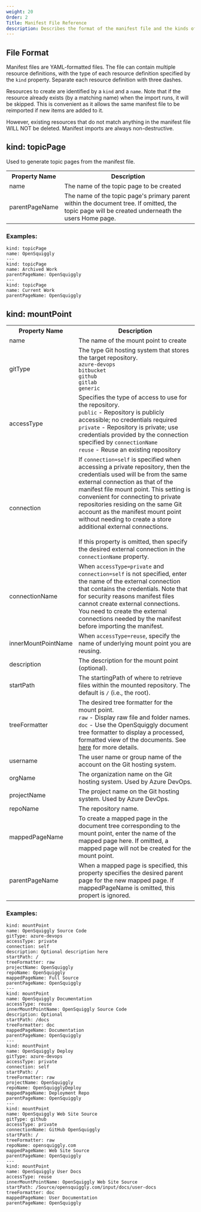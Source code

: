```yaml
---
weight: 20
Order: 2
Title: Manifest File Reference
description: Describes the format of the manifest file and the kinds of resources it can contain.
---
```


## File Format

Manifest files are YAML-formatted files. The file can contain multiple resource definitions, with the
type of each resource definition specified by the ```kind``` property. Separate each resource definition 
with three dashes.

Resources to create are identified by a ```kind``` and a ```name```. Note that if the resource already exists
(by a matching name) when the import runs, it will be skipped. This is convenient as it allows the same
manifest file to be reimported if new items are added to it.

However, existing resources that do not match anything in the manifest file WILL NOT be deleted. Manifest
imports are always non-destructive.

## kind: topicPage

Used to generate topic pages from the manifest file.

<table>
  <tr>
    <th>Property Name</th>
    <th>Description</th>
  </tr>
  <tr>
    <td>name</td>
    <td>The name of the topic page to be created</td>
  </tr>
    <td>parentPageName</td>
    <td>
      The name of the topic page's primary parent within the document tree.
      If omitted, the topic page will be created underneath the users Home page.
    </td>
  </tr>
</table>

### Examples:

```
kind: topicPage
name: OpenSquiggly
---
kind: topicPage
name: Archived Work
parentPageName: OpenSquiggly
---
kind: topicPage
name: Current Work
parentPageName: OpenSquiggly
```

## kind: mountPoint

<table>
  <tr>
    <th>Property Name</th>
    <th>Description</th>
  </tr>
  <tr>
    <td>name</td>
    <td>The name of the mount point to create</td>
  </tr>
  <tr>
    <td>gitType</td>
    <td>
      The type Git hosting system that stores the target repository.<br>
      <code>azure-devops</code><br>
      <code>bitbucket</code><br>
      <code>github</code><br>
      <code>gitlab</code><br>
      <code>generic</code><br>
    </td>
  </tr>
  <tr>
    <td>accessType</td>
    <td>
      Specifies the type of access to use for the repository.<br>
      <code>public</code> - Repository is publicly accessible; no credentials required<br>
      <code>private</code> - Repository is private; use credentials provided by the connection specified by <code>connectionName</code><br>
      <code>reuse</code> - Reuse an existing repository
    </td>
  </tr>
  <tr>
    <td>connection</td>
    <td>
      If <code>connection=self</code> is specified when accessing a private repository, then the credentials
      used will be from the same external connection as that of the manifest file mount point. This setting
      is convenient for connecting to private repositories residing on the same Git account as the manifest
      mount point without needing to create a store additional external connections.
      <br><br>
      If this property is omitted, then specify the desired external connection in the <code>connectionName</code>
      property.
    </td>
  </tr>
  <tr>
    <td>connectionName</td>
    <td>
      When <code>accessType=private</code> and <code>connection=self</code> is not specified, enter the
      name of the external connection that contains the credentials. Note that for security reasons manifest
      files cannot create external connections. You need to create the external connections needed by the
      manifest before importing the manifest.
    </td>
  </tr>
  <tr>
    <td>innerMountPointName</td>
    <td>
      When <code>accessType=reuse</code>,  specify the name of underlying mount point you are reusing.
    </td>
  </tr>
  <tr>
    <td>description</td>
    <td>The description for the mount point (optional).</td>
  </tr>
  <tr>
    <td>startPath</td>
    <td>
      The startingPath of where to retrieve files within the mounted
      repository. The default is <code>/</code> (i.e., the root).
    </td>
  </tr>   
  <tr>
    <td>treeFormatter</td>
    <td>
      The desired tree formatter for the mount point.<br>
      <code>raw</code> - Display raw file and folder names.<br>
      <code>doc</code> - Use the OpenSquiggly document tree formatter to display a processed, formatted
      view of the documents. See <a href="/docs/mount-points/doc-repos/intro">here</a> for more details.
    </td>
  </tr>
  <tr>
    <td>username</td>
    <td>
      The user name or group name of the account on the Git hosting system.
    </td>
  </tr>
  <tr>
    <td>orgName</td>
    <td>
      The organization name on the Git hosting system. Used by Azure DevOps.
    </td>
  </tr>
  <tr>
    <td>projectName</td>
    <td>
      The project name on the Git hosting system. Used by Azure DevOps.
    </td>
  </tr>
  <tr>
    <td>repoName</td>
    <td>
      The repository name.
    </td>
  </tr>
  <tr>
    <td>mappedPageName</td>
    <td>
      To create a mapped page in the document tree corresponding to the mount point,
      enter the name of the mapped page here. If omitted, a mapped page will not be
      created for the mount point.
    </td>
  </tr>
  <tr>
    <td>parentPageName</td>
    <td>
      When a mapped page is specified, this property specifies the desired parent page
      for the new mapped page. If mappedPageName is omitted, this propert is ignored.
    </td>
  </tr>
</table>

### Examples:

```
kind: mountPoint
name: OpenSquiggly Source Code
gitType: azure-devops
accessType: private
connection: self
description: Optional description here
startPath: /
treeFormatter: raw
projectName: OpenSquiggly
repoName: OpenSquiggly
mappedPageName: Full Source
parentPageName: OpenSquiggly
---
kind: mountPoint
name: OpenSquiggly Documentation
accessType: reuse
innerMountPointName: OpenSquiggly Source Code
description: Optional
startPath: /docs
treeFormatter: doc
mappedPageName: Documentation
parentPageName: OpenSquiggly
---
kind: mountPoint
name: OpenSquiggly Deploy
gitType: azure-devops
accessType: private
connection: self
startPath: /
treeFormatter: raw
projectName: OpenSquiggly
repoName: OpenSquigglyDeploy
mappedPageName: Deployment Repo
parentPageName: OpenSquiggly
---
kind: mountPoint
name: OpenSquiggly Web Site Source
gitType: github
accessType: private
connectionName: GitHub OpenSquiggly
startPath: /
treeFormatter: raw
repoName: opensquiggly.com
mappedPageName: Web Site Source
parentPageName: OpenSquiggly
---
kind: mountPoint
name: OpenSquiggly User Docs
accessType: reuse
innerMountPointName: OpenSquiggly Web Site Source
startPath: /Source/opensquiggly.com/input/docs/user-docs
treeFormatter: doc
mappedPageName: User Documentation
parentPageName: OpenSquiggly
```